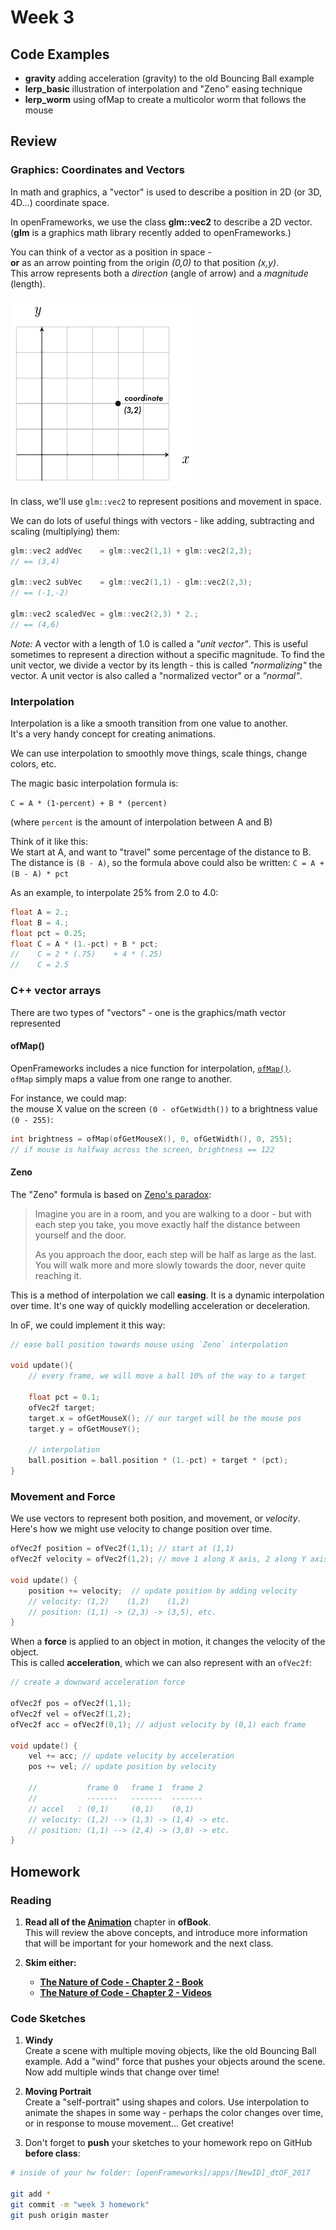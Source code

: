 # Week 3 

## Code Examples

* **gravity** adding acceleration (gravity) to the old Bouncing Ball example
* **lerp_basic** illustration of interpolation and "Zeno" easing technique
* **lerp_worm** using ofMap to create a multicolor worm that follows the mouse

## Review

### Graphics: Coordinates and Vectors

In math and graphics, a "vector" is used to describe a position in 2D (or 3D, 4D...) coordinate space.  

In openFrameworks, we use the class **glm::vec2** to describe a 2D vector.  (**glm** is a graphics math library recently added to openFrameworks.)

You can think of a vector as a position in space -  
**or** as an arrow pointing from the origin _(0,0)_ to that position _(x,y)_.  
This arrow represents both a _direction_ (angle of arrow) and a _magnitude_ (length).  

![README_IMGS/vector_coord.gif](README_IMGS/vector_coord.gif)

In class, we'll use `glm::vec2` to represent positions and movement in space.

We can do lots of useful things with vectors - like adding, subtracting and scaling (multiplying) them:

```c++
glm::vec2 addVec 	= glm::vec2(1,1) + glm::vec2(2,3); 
// == (3,4) 

glm::vec2 subVec	= glm::vec2(1,1) - glm::vec2(2,3);
// == (-1,-2)

glm::vec2 scaledVec = glm::vec2(2,3) * 2.; 
// == (4,6)
```

_Note:_ A vector with a length of 1.0 is called a _"unit vector"_.  This is useful sometimes to represent a direction without a specific magnitude. To find the unit vector, we divide a vector by its length - this is called _"normalizing"_ the vector.  A unit vector is also called a "normalized vector" or a _"normal"_.


### Interpolation

Interpolation is a like a smooth transition from one value to another.   
It's a very handy concept for creating animations.

We can use interpolation to smoothly move things, scale things, change colors, etc.

The magic basic interpolation formula is:  

`C = A * (1-percent) + B * (percent)`

(where `percent` is the amount of interpolation between A and B)

Think of it like this:   
We start at A, and want to "travel" some percentage of the distance to B.   
The distance is `(B - A)`, so the formula above could also be written: `C = A + (B - A) * pct`

As an example, to interpolate 25% from 2.0 to 4.0:

```c++
float A = 2.;
float B = 4.;
float pct = 0.25;
float C = A * (1.-pct) + B * pct; 
//    C = 2 * (.75)    + 4 * (.25)
//    C = 2.5
```

### C++ vector arrays

There are two types of "vectors" - one is the graphics/math vector represented 

#### ofMap()

OpenFrameworks includes a nice function for interpolation, [`ofMap()`](http://openframeworks.cc/documentation/math/ofMath/#!show_ofMap).  
`ofMap` simply maps a value from one range to another.

For instance, we could map:  
the mouse X value on the screen `(0 - ofGetWidth())` to a brightness value `(0 - 255)`:

```c++
int brightness = ofMap(ofGetMouseX(), 0, ofGetWidth(), 0, 255);
// if mouse is halfway across the screen, brightness == 122
```

#### Zeno


The "Zeno" formula is based on [Zeno's paradox](https://en.wikipedia.org/wiki/Zeno%27s_paradoxes#Dichotomy_paradox):  

> Imagine you are in a room, and you are walking to a door - but with each step you take, you move exactly half the distance between yourself and the door.  
> 
> As you approach the door, each step will be half as large as the last. You will walk more and more slowly towards the door, never quite reaching it.

This is a method of interpolation we call **easing**. It is a dynamic interpolation over time.  It's one way of quickly modelling acceleration or deceleration.

In oF, we could implement it this way:

```c++
// ease ball position towards mouse using `Zeno` interpolation

void update(){
	// every frame, we will move a ball 10% of the way to a target
	
	float pct = 0.1; 
	ofVec2f target;
	target.x = ofGetMouseX(); // our target will be the mouse pos
	target.y = ofGetMouseY();
	
	// interpolation
	ball.position = ball.position * (1.-pct) + target * (pct);
}
```


### Movement and Force

We use vectors to represent both position, and movement, or _velocity_.  
Here's how we might use velocity to change position over time. 

```c++
ofVec2f position = ofVec2f(1,1); // start at (1,1)
ofVec2f velocity = ofVec2f(1,2); // move 1 along X axis, 2 along Y axis

void update() { 
	position += velocity;  // update position by adding velocity
	// velocity: (1,2)    (1,2)    (1,2)
	// position: (1,1) -> (2,3) -> (3,5), etc.
}
```

When a **force** is applied to an object in motion, it changes the velocity of the object.  
This is called **acceleration**, which we can also represent with an `ofVec2f`:

```c++
// create a downward acceleration force

ofVec2f pos = ofVec2f(1,1);
ofVec2f vel = ofVec2f(1,2);
ofVec2f acc = ofVec2f(0,1); // adjust velocity by (0,1) each frame

void update() { 
	vel += acc;	// update velocity by acceleration
	pos += vel;	// update position by velocity

	//           frame 0   frame 1  frame 2
	//           -------   -------  -------
	// accel   : (0,1)     (0,1)    (0,1)
	// velocity: (1,2) --> (1,3) -> (1,4) -> etc.
	// position: (1,1) --> (2,4) -> (3,8) -> etc.
}
```


## Homework

### Reading

1. **Read all of the [Animation](http://openframeworks.cc/ofBook/chapters/animation.html)** chapter in **ofBook**.  
This will review the above concepts, and introduce more information that will be important for your homework and the next class.

2. **Skim either:**
	* **[The Nature of Code - Chapter 2 - Book](http://natureofcode.com/book/chapter-2-forces/)**  
	* **[The Nature of Code - Chapter 2 - Videos](https://www.youtube.com/watch?v=II1A3bBo6gM&list=PLRqwX-V7Uu6ZRrqLcQ5BkBKmBLiGD8n4O)**


### Code Sketches

1. **Windy**  
	Create a scene with multiple moving objects, like the old Bouncing Ball example.  Add a "wind" force that pushes your objects around the scene.  Now add multiple winds that change over time!

2. **Moving Portrait**  
	Create a "self-portrait" using shapes and colors.  Use interpolation to animate the shapes in some way - perhaps the color changes over time, or in response to mouse movement... Get creative!

3. Don't forget to **push** your sketches to your homework repo on GitHub **before class**:

```bash
# inside of your hw folder: [openFrameworks]/apps/[NewID]_dtOF_2017

git add *
git commit -m "week 3 homework"
git push origin master
```













